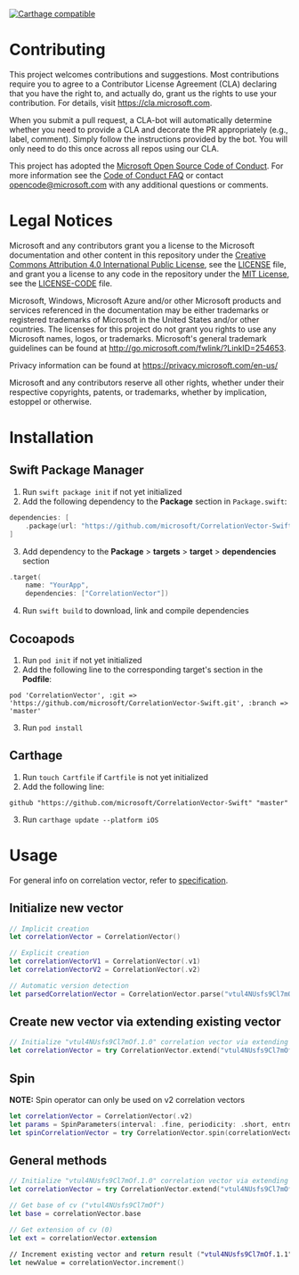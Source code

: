 [![Carthage compatible](https://img.shields.io/badge/Carthage-compatible-4BC51D.svg?style=flat)](https://github.com/Carthage/Carthage)

# Contributing

This project welcomes contributions and suggestions.  Most contributions require you to agree to a
Contributor License Agreement (CLA) declaring that you have the right to, and actually do, grant us
the rights to use your contribution. For details, visit https://cla.microsoft.com.

When you submit a pull request, a CLA-bot will automatically determine whether you need to provide
a CLA and decorate the PR appropriately (e.g., label, comment). Simply follow the instructions
provided by the bot. You will only need to do this once across all repos using our CLA.

This project has adopted the [Microsoft Open Source Code of Conduct](https://opensource.microsoft.com/codeofconduct/).
For more information see the [Code of Conduct FAQ](https://opensource.microsoft.com/codeofconduct/faq/) or
contact [opencode@microsoft.com](mailto:opencode@microsoft.com) with any additional questions or comments.

# Legal Notices

Microsoft and any contributors grant you a license to the Microsoft documentation and other content
in this repository under the [Creative Commons Attribution 4.0 International Public License](https://creativecommons.org/licenses/by/4.0/legalcode),
see the [LICENSE](LICENSE) file, and grant you a license to any code in the repository under the [MIT License](https://opensource.org/licenses/MIT), see the
[LICENSE-CODE](LICENSE-CODE) file.

Microsoft, Windows, Microsoft Azure and/or other Microsoft products and services referenced in the documentation
may be either trademarks or registered trademarks of Microsoft in the United States and/or other countries.
The licenses for this project do not grant you rights to use any Microsoft names, logos, or trademarks.
Microsoft's general trademark guidelines can be found at http://go.microsoft.com/fwlink/?LinkID=254653.

Privacy information can be found at https://privacy.microsoft.com/en-us/

Microsoft and any contributors reserve all other rights, whether under their respective copyrights, patents,
or trademarks, whether by implication, estoppel or otherwise.

# Installation

## Swift Package Manager

1. Run `swift package init` if not yet initialized
2. Add the following dependency to the **Package** section in `Package.swift`:
```swift
dependencies: [
    .package(url: "https://github.com/microsoft/CorrelationVector-Swift.git", .branch("master"))
]
```
3. Add dependency to the **Package** > **targets** > **target** > **dependencies** section
```swift
.target(
    name: "YourApp",
    dependencies: ["CorrelationVector"])
```
4. Run `swift build` to download, link and compile dependencies

## Cocoapods

1. Run `pod init` if not yet initialized
2. Add the following line to the corresponding target's section in the **Podfile**:
```
pod 'CorrelationVector', :git => 'https://github.com/microsoft/CorrelationVector-Swift.git', :branch => 'master'
```
3. Run `pod install`

## Carthage

1. Run `touch Cartfile` if `Cartfile` is not yet initialized
2. Add the following line:
```
github "https://github.com/microsoft/CorrelationVector-Swift" "master"
```
3. Run `carthage update --platform iOS`

# Usage

For general info on correlation vector, refer to [specification](https://github.com/microsoft/CorrelationVector/blob/master/cV%20-%202.1.md).

## Initialize new vector

```swift
// Implicit creation
let correlationVector = CorrelationVector()

// Explicit creation
let correlationVectorV1 = CorrelationVector(.v1)
let correlationVectorV2 = CorrelationVector(.v2)

// Automatic version detection
let parsedCorrelationVector = CorrelationVector.parse("vtul4NUsfs9Cl7mOf.1")
```

## Create new vector via extending existing vector

```swift
// Initialize "vtul4NUsfs9Cl7mOf.1.0" correlation vector via extending
let correlationVector = try CorrelationVector.extend("vtul4NUsfs9Cl7mOf.1")
```

## Spin

**NOTE:** Spin operator can only be used on v2 correlation vectors

```swift
let correlationVector = CorrelationVector(.v2)
let params = SpinParameters(interval: .fine, periodicity: .short, entropy: .two)
let spinCorrelationVector = try CorrelationVector.spin(correlationVector.value, params)
```

## General methods

```swift
// Initialize "vtul4NUsfs9Cl7mOf.1.0" correlation vector via extending the existing vector
let correlationVector = try CorrelationVector.extend("vtul4NUsfs9Cl7mOf.1")

// Get base of cv ("vtul4NUsfs9Cl7mOf")
let base = correlationVector.base

// Get extension of cv (0)
let ext = correlationVector.extension

// Increment existing vector and return result ("vtul4NUsfs9Cl7mOf.1.1")
let newValue = correlationVector.increment()
```
